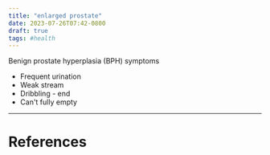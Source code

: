 ```yaml
---
title: "enlarged prostate"
date: 2023-07-26T07:42-0800
draft: true
tags: #health
---
```


Benign prostate hyperplasia (BPH) symptoms
- Frequent urination
- Weak stream
- Dribbling - end
- Can't fully empty


---
# References
